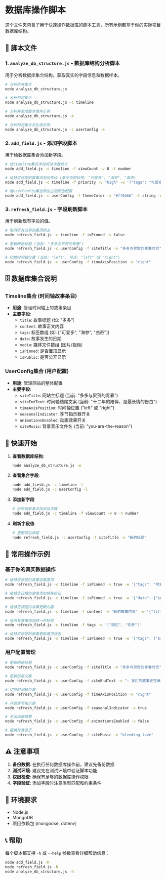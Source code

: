 # 数据库操作脚本

这个文件夹包含了用于快速操作数据库的脚本工具，所有示例都基于你的实际项目数据库结构。

## 📁 脚本文件

### 1. `analyze_db_structure.js` - 数据库结构分析脚本

用于分析数据库集合结构，获取真实的字段信息和数据样本。

```bash
# 分析所有集合
node analyze_db_structure.js

# 分析特定集合
node analyze_db_structure.js -c timeline

# 分析并生成脚本使用示例
node analyze_db_structure.js -e

# 分析特定集合并生成示例
node analyze_db_structure.js -c userConfig -e
```

### 2. `add_field.js` - 添加字段脚本

用于给数据库集合添加新字段。

```bash
# 给timeline集合添加阅读次数统计
node add_field.js -c timeline -f viewCount -v 0 -t number

# 给特定标签的故事添加优先级 (基于你的标签: "可爱多", "海参", "曲奇)
node add_field.js -c timeline -f priority -v "high" -w '{"tags": "可爱多"}' -t string

# 给userConfig集合添加主题颜色配置
node add_field.js -c userConfig -f themeColor -v "#ff6b6b" -t string -d "#ff6b6b"
```

### 3. `refresh_field.js` - 字段刷新脚本

用于刷新现有字段的值。

```bash
# 取消所有故事的置顶状态
node refresh_field.js -c timeline -f isPinned -v false

# 更新网站标题 (当前: "多多与贺贺的青春")
node refresh_field.js -c userConfig -f siteTitle -v "多多与贺贺的青春时光"

# 切换时间轴位置 (当前: "left", 可选: "left" 或 "right")
node refresh_field.js -c userConfig -f timeAxisPosition -v "right"
```

## 🗄️ 数据库集合说明

### Timeline集合 (时间轴故事条目)

- **用途**: 管理时间轴上的故事条目
- **主要字段**:
  - `title`: 故事标题 (如: "多多")
  - `content`: 故事正文内容
  - `tags`: 标签数组 (如: ["可爱多", "海参", "曲奇"])
  - `date`: 故事发生的日期
  - `media`: 媒体文件数组 (图片/视频)
  - `isPinned`: 是否置顶显示
  - `isPublic`: 是否公开显示

### UserConfig集合 (用户配置)

- **用途**: 管理网站的整体配置
- **主要字段**:
  - `siteTitle`: 网站主标题 (当前: "多多与贺贺的青春")
  - `siteEndText`: 时间轴结尾文案 (当前: "十二年的陪伴，是最长情的告白")
  - `timeAxisPosition`: 时间轴位置 ("left" 或 "right")
  - `seasonalIndicator`: 季节指示器开关
  - `animationsEnabled`: 动画效果开关
  - `siteMusic`: 背景音乐文件名 (当前: "you-are-the-reason")

## 🚀 快速开始

1. **查看数据库结构**:

   ```bash
   node analyze_db_structure.js -e
   ```

2. **查看集合字段**:

   ```bash
   node add_field.js -c timeline -l
   node add_field.js -c userConfig -l
   ```

3. **添加新字段**:

   ```bash
   # 给所有故事添加阅读次数
   node add_field.js -c timeline -f viewCount -v 0 -t number
   ```

4. **刷新字段值**:
   ```bash
   # 更新网站标题
   node refresh_field.js -c userConfig -f siteTitle -v "新的标题"
   ```

## 📝 常用操作示例

### 基于你的真实数据操作

```bash
# 给特定标签的故事设置置顶
node refresh_field.js -c timeline -f isPinned -v true -w '{"tags": "可爱多"}'

# 给特定日期的故事添加特殊标记
node refresh_field.js -c timeline -f isPinned -v true -w '{"date": {"$gte": "2025-01-01"}}'

# 给特定标题的故事更新内容
node refresh_field.js -c timeline -f content -v "新的故事内容" -w '{"title": "多多"}'

# 给所有故事添加统一的标签
node refresh_field.js -c timeline -f tags -v '["回忆", "珍贵"]'

# 给特定标签的故事更新置顶状态
node refresh_field.js -c timeline -f isPinned -v true -w '{"tags": {"$in": ["可爱多", "海参"]}}'
```

### 用户配置管理

```bash
# 更新网站标题
node refresh_field.js -c userConfig -f siteTitle -v "多多与贺贺的青春时光"

# 更新结尾文案
node refresh_field.js -c userConfig -f siteEndText -v "— 我们的故事还在继续 —"

# 切换时间轴位置
node refresh_field.js -c userConfig -f timeAxisPosition -v "right"

# 开启季节指示器
node refresh_field.js -c userConfig -f seasonalIndicator -v true

# 关闭动画效果
node refresh_field.js -c userConfig -f animationsEnabled -v false

# 更换背景音乐
node refresh_field.js -c userConfig -f siteMusic -v "bleeding-love"
```

## ⚠️ 注意事项

1. **备份数据**: 在执行任何数据库操作前，建议先备份数据
2. **测试环境**: 建议先在测试环境中验证脚本功能
3. **权限检查**: 确保有足够的数据库操作权限
4. **字段验证**: 添加字段时注意类型匹配和约束条件

## 🔧 环境要求

- Node.js
- MongoDB
- 项目依赖包 (mongoose, dotenv)

## 📞 帮助

每个脚本都支持 `-h` 或 `--help` 参数查看详细帮助信息：

```bash
node add_field.js -h
node refresh_field.js -h
node analyze_db_structure.js -h
```
